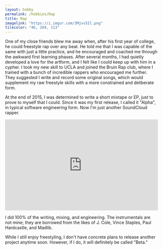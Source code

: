 ```yaml
---
layout: hobby
permalink: /hobbies/Rap
title: Rap
imagelink: "https://i.imgur.com/3Mjvv5Il.png"
tilecolor: "46, 204, 113"
---
```

One of my close friends blew me away when, after his first year of college, he could freestyle rap over any beat.  He told me that I was capable of the same with just a little practice, and he encouraged and coached me through the awkward first learning phases.
After several months, I had quietly developed a love for the artform, and I felt like I could keep up with him in a cypher.  I took my new skill to UCLA and joined the Bruin Rap club, where I trained with a bunch of incredible rappers who encouraged me further. 
They suggested I write and record some original songs, which would supplement my raw freestyle skills with a more constrained and deliberate form.

At the end of 2015, I was determined to write a short mixtape or EP, just to prove to myself that I could.  Since it was my first release, I called it "Alpha", in typical software engineering form.  Now I'm just another SoundCloud rapper.

<iframe width="100%" height="300" scrolling="no" frameborder="no" src="https://w.soundcloud.com/player/?url=https%3A//api.soundcloud.com/playlists/181606989&amp;color=%23ff5500&amp;auto_play=false&amp;hide_related=false&amp;show_comments=true&amp;show_user=true&amp;show_reposts=false&amp;show_teaser=true&amp;visual=true"></iframe>

I did 100% of the writing, mixing, and engineering.  The instrumentals are not mine; they are borrowed from the likes of J. Cole, Vince Staples, Paul Hardcastle, and Madlib.

While I still enjoy freestyling, I don't have concrete plans to release another project anytime soon.  However, if I do, it will definitely be called "Beta."
